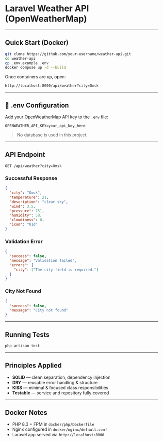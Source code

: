 # Laravel Weather API (OpenWeatherMap)

---

## Quick Start (Docker)

```bash
git clone https://github.com/your-username/weather-api.git
cd weather-api
cp .env.example .env
docker compose up -d --build
```

Once containers are up, open:

```
http://localhost:8000/api/weather?city=Omsk
```

---

## 🔐 .env Configuration

Add your OpenWeatherMap API key to the `.env` file:

```dotenv
OPENWEATHER_API_KEY=your_api_key_here
```

> No database is used in this project.

---

## API Endpoint

```
GET /api/weather?city=Omsk
```

### Successful Response

```json
{
  "city": "Omsk",
  "temperature": 21,
  "description": "clear sky",
  "wind": 3.5,
  "pressure": 751,
  "humidity": 58,
  "cloudiness": 0,
  "icon": "01d"
}
```

### Validation Error

```json
{
  "success": false,
  "message": "Validation failed",
  "errors": {
    "city": ["The city field is required."]
  }
}
```

### City Not Found

```json
{
  "success": false,
  "message": "City not found"
}
```

---

## Running Tests

```bash
php artisan test
```

---

## Principles Applied

- **SOLID** — clean separation, dependency injection
- **DRY** — reusable error handling & structure
- **KISS** — minimal & focused class responsibilities
- **Testable** — service and repository fully covered

---

## Docker Notes

- PHP 8.3 + FPM in `docker/php/Dockerfile`
- Nginx configured in `docker/nginx/default.conf`
- Laravel app served via `http://localhost:8000`
